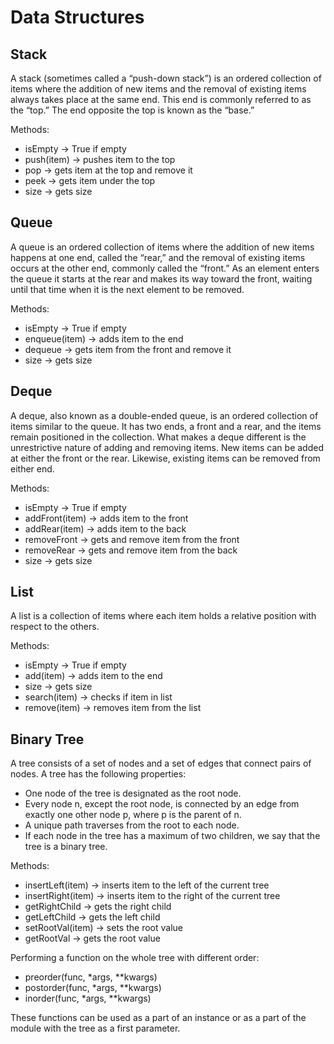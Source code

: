# Data Structures

## Stack

A stack (sometimes called a “push-down stack”) is an ordered collection of items where the addition of new items and the removal of existing items always takes place at the same end. This end is commonly referred to as the “top.” The end opposite the top is known as the “base.”

Methods:

- isEmpty -> True if empty
- push(item) -> pushes item to the top
- pop -> gets item at the top and remove it
- peek -> gets item under the top
- size -> gets size

## Queue

A queue is an ordered collection of items where the addition of new items happens at one end, called the “rear,” and the removal of existing items occurs at the other end, commonly called the “front.” As an element enters the queue it starts at the rear and makes its way toward the front, waiting until that time when it is the next element to be removed.

Methods:

- isEmpty -> True if empty
- enqueue(item) -> adds item to the end
- dequeue -> gets item from the front and remove it
- size -> gets size

## Deque

A deque, also known as a double-ended queue, is an ordered collection of items similar to the queue. It has two ends, a front and a rear, and the items remain positioned in the collection. What makes a deque different is the unrestrictive nature of adding and removing items. New items can be added at either the front or the rear. Likewise, existing items can be removed from either end.

Methods:

- isEmpty -> True if empty
- addFront(item) -> adds item to the front
- addRear(item) -> adds item to the back
- removeFront -> gets and remove item from the front
- removeRear -> gets and remove item from the back
- size -> gets size

## List

A list is a collection of items where each item holds a relative position with respect to the others.

Methods:

- isEmpty -> True if empty
- add(item) -> adds item to the end
- size -> gets size
- search(item) -> checks if item in list
- remove(item) -> removes item from the list

## Binary Tree

A tree consists of a set of nodes and a set of edges that connect pairs of nodes. A tree has the following properties:

- One node of the tree is designated as the root node.
- Every node n, except the root node, is connected by an edge from exactly one other node p, where p is the parent of n.
- A unique path traverses from the root to each node.
- If each node in the tree has a maximum of two children, we say that the tree is a binary tree.

Methods:

- insertLeft(item) -> inserts item to the left of the current tree
- insertRight(item) -> inserts item to the right of the current tree
- getRightChild -> gets the right child
- getLeftChild -> gets the left child
- setRootVal(item) -> sets the root value
- getRootVal -> gets the root value

Performing a function on the whole tree with different order:

- preorder(func, *args, **kwargs)
- postorder(func, *args, **kwargs)
- inorder(func, *args, **kwargs)

These functions can be used as a part of an instance or as a part of the module with the tree as a first parameter.